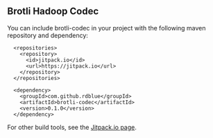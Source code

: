 ## Brotli Hadoop Codec

You can include brotli-codec in your project with the following maven repository and dependency:

```
  <repositories>
    <repository>
      <id>jitpack.io</id>
      <url>https://jitpack.io</url>
    </repository>
  </repositories>
```

```
  <dependency>
    <groupId>com.github.rdblue</groupId>
    <artifactId>brotli-codec</artifactId>
    <version>0.1.0</version>
  </dependency>
```

For other build tools, see the [Jitpack.io page](https://jitpack.io/#rdblue/brotli-codec/0.1.0).
